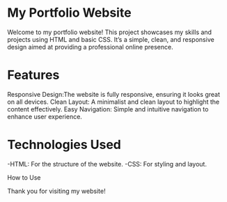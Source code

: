

# My Portfolio Website
Welcome to my portfolio website! This project showcases my skills and projects using HTML and basic CSS. It’s a simple, clean, and responsive design aimed at providing a professional online presence.

# Features
Responsive Design:The website is fully responsive, ensuring it looks great on all devices. Clean Layout: A minimalist and clean layout to highlight the content effectively. Easy Navigation: Simple and intuitive navigation to enhance user experience.

# Technologies Used
-HTML: For the structure of the website. -CSS: For styling and layout.

How to Use


Thank you for visiting my website!

